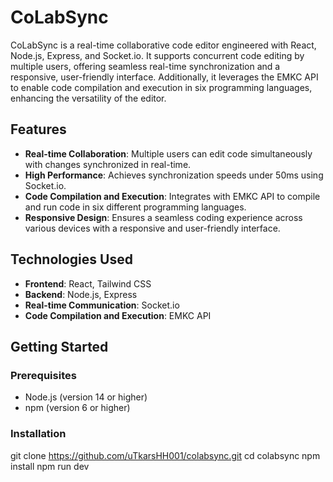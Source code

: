 # CoLabSync

CoLabSync is a real-time collaborative code editor engineered with React, Node.js, Express, and Socket.io. It supports concurrent code editing by multiple users, offering seamless real-time synchronization and a responsive, user-friendly interface. Additionally, it leverages the EMKC API to enable code compilation and execution in six programming languages, enhancing the versatility of the editor.

## Features

- **Real-time Collaboration**: Multiple users can edit code simultaneously with changes synchronized in real-time.
- **High Performance**: Achieves synchronization speeds under 50ms using Socket.io.
- **Code Compilation and Execution**: Integrates with EMKC API to compile and run code in six different programming languages.
- **Responsive Design**: Ensures a seamless coding experience across various devices with a responsive and user-friendly interface.

## Technologies Used

- **Frontend**: React, Tailwind CSS
- **Backend**: Node.js, Express
- **Real-time Communication**: Socket.io
- **Code Compilation and Execution**: EMKC API

## Getting Started

### Prerequisites

- Node.js (version 14 or higher)
- npm (version 6 or higher)

### Installation

   git clone https://github.com/uTkarsHH001/colabsync.git
   cd colabsync
   npm install
   npm run dev
